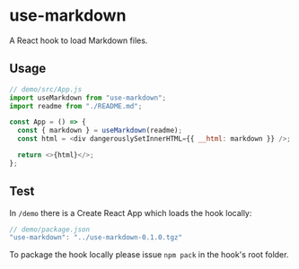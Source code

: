 # use-markdown

A React hook to load Markdown files.

## Usage

```js
// demo/src/App.js
import useMarkdown from "use-markdown";
import readme from "./README.md";

const App = () => {
  const { markdown } = useMarkdown(readme);
  const html = <div dangerouslySetInnerHTML={{ __html: markdown }} />;

  return <>{html}</>;
};
```

## Test

In `/demo` there is a Create React App which loads the hook locally:

```js
// demo/package.json
"use-markdown": "../use-markdown-0.1.0.tgz"
```

To package the hook locally please issue `npm pack` in the hook's root folder.
